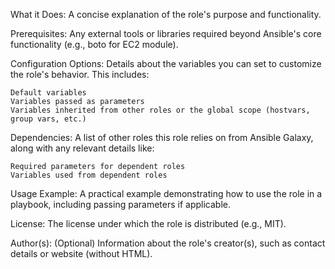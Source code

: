What it Does:  A concise explanation of the role's purpose and functionality.

Prerequisites:  Any external tools or libraries required beyond Ansible's core functionality (e.g., boto for EC2 module).

Configuration Options:  Details about the variables you can set to customize the role's behavior. This includes:

    Default variables
    Variables passed as parameters
    Variables inherited from other roles or the global scope (hostvars, group vars, etc.)

Dependencies:  A list of other roles this role relies on from Ansible Galaxy, along with any relevant details like:

    Required parameters for dependent roles
    Variables used from dependent roles

Usage Example:  A practical example demonstrating how to use the role in a playbook, including passing parameters if applicable.

License:  The license under which the role is distributed (e.g., MIT).

Author(s):  (Optional) Information about the role's creator(s), such as contact details or website (without HTML).
